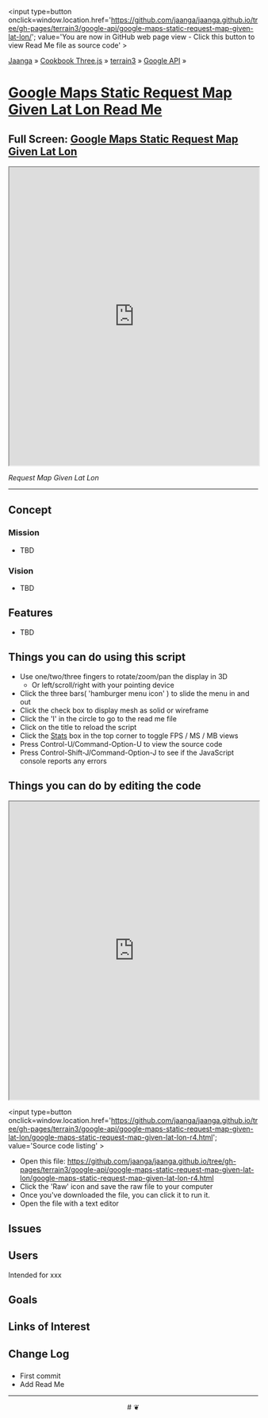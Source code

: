 <span style=display:none; >[You are now in GitHub source code view - click this link to view Read Me file as a web page]
( https://jaanga.github.io/terrain3/google-api/google-maps-static-request-map-given-lat-lon/index.html#readme.md "View file as a web page." ) </span>
<input type=button onclick=window.location.href='https://github.com/jaanga/jaanga.github.io/tree/gh-pages/terrain3/google-api/google-maps-static-request-map-given-lat-lon/'; value='You are now in GitHub web page view - Click this button to view Read Me file as source code' >

[Jaanga]( http://jaanga.github.io ) &raquo; [Cookbook Three.js]( http://jaanga.github.io/cookbook-threejs/  ) &raquo;
[terrain3]( https://jaanga.github.io/terrain3/ ) &raquo; [Google API]( https://jaanga.github.io/terrain3/google-api/ ) &raquo;

[Google Maps Static Request Map Given Lat Lon Read Me]( https://jaanga.github.io/terrain3/google-api/google-maps-api-elevations-for-tiles/index.html#readme.md )
===

## Full Screen: [ Google Maps Static Request Map Given Lat Lon ]( https://jaanga.github.io/terrain3/google-api/google-maps-static-request-map-given-lat-lon/index.html )


<img src="" style=display:none; width=800 >

<iframe src=https://jaanga.github.io/terrain3/google-api/google-maps-static-request-map-given-lat-lon/index.html width=100% height=600px ></iframe>

_Request Map Given Lat Lon_

***

## Concept

### Mission

* TBD

### Vision

* TBD


## Features

* TBD


## Things you can do using this script

* Use one/two/three fingers to rotate/zoom/pan the display in 3D
	* Or left/scroll/right with your pointing device 
* Click the three bars( 'hamburger menu icon' ) to slide the menu in and out
* Click the check box to display mesh as solid or wireframe
* Click the 'I' in the circle to go to the read me file
* Click on the title to reload the script
* Click the [Stats]( https://github.com/mrdoob/stats.js/ ) box in the top corner to toggle FPS / MS / MB views
* Press Control-U/Command-Option-U to view the source code
* Press Control-Shift-J/Command-Option-J to see if the JavaScript console reports any errors



## Things you can do by editing the code

<iframe src='https://jaanga.github.io/cookbook-html/examples/libraries/ace-editor/ace-view-r1.html#
	https://jaanga.github.io/terrain3/google-api/google-maps-static-request-map-given-lat-lon/index.html' width=100% height=600 ></iframe>

<input type=button onclick=window.location.href='https://github.com/jaanga/jaanga.github.io/tree/gh-pages/terrain3/google-api/google-maps-static-request-map-given-lat-lon/google-maps-static-request-map-given-lat-lon-r4.html';
value='Source code listing' >


* Open this file: https://github.com/jaanga/jaanga.github.io/tree/gh-pages/terrain3/google-api/google-maps-static-request-map-given-lat-lon/google-maps-static-request-map-given-lat-lon-r4.html
* Click the 'Raw' icon and save the raw file to your computer
* Once you've downloaded the file, you can click it to run it.
* Open the file with a text editor


## Issues


## Users

Intended for xxx


## Goals


## Links of Interest


## Change Log

### 

* First commit
* Add Read Me


***

<center title='Jaanga ~ your 3D happy place' >
# <a href=javascript:window.scrollTo(0,0); style=text-decoration:none; > ❦ </a>
</center>

